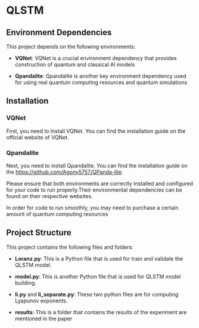 # QLSTM

## Environment Dependencies

This project depends on the following environments:

- **VQNet**: VQNet is a crucial environment dependency that provides construction of quantum and classical AI models

- **Qpandalite**: Qpandalite is another key environment dependency used for using real quantum computing resources and quantum simulations

## Installation

### VQNet

First, you need to install VQNet. You can find the installation guide on the official website of VQNet.

### Qpandalite

Next, you need to install Qpandalite. You can find the installation guide on the https://github.com/Agony5757/QPanda-lite.


Please ensure that both environments are correctly installed and configured for your code to run properly.Their environmental dependencies can be found on their respective websites.


In order for code to run smoothly, you may need to purchase a certain amount of quantum computing resources


## Project Structure

This project contains the following files and folders:

- **Loranz.py**: This is a Python file that is used for train and validate the QLSTM model.

- **model.py**: This is another Python file that is used for QLSTM model building.

- **li.py** and **li_separate.py**: These two python files are for computing Lyapunov exponents.

- **results**: This is a folder that contains the results of the experiment are mentioned in the paper




